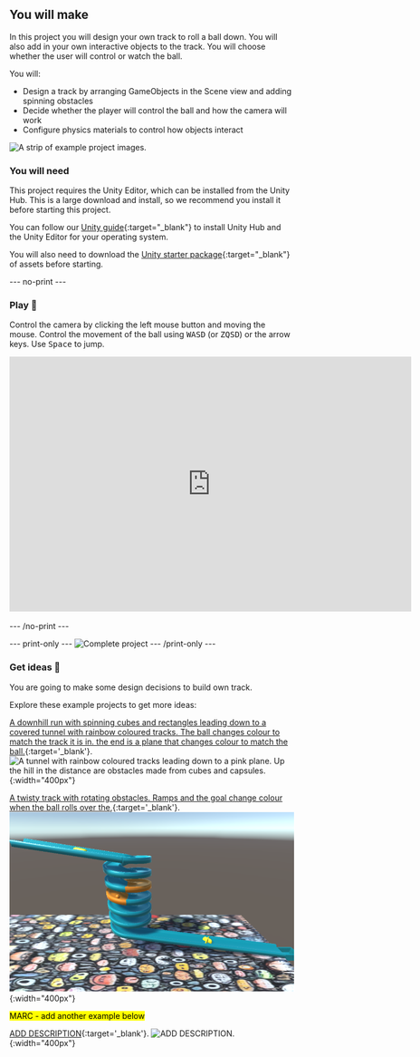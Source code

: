 ## You will make

In this project you will design your own track to roll a ball down. You will also add in your own interactive objects to the track. You will choose whether the user will control or watch the ball. 

You will:

+ Design a track by arranging GameObjects in the Scene view and adding spinning obstacles
+ Decide whether the player will control the ball and how the camera will work
+ Configure physics materials to control how objects interact

![A strip of example project images.](images/example-projects.png)

### You will need

This project requires the Unity Editor, which can be installed from the Unity Hub. This is a large download and install, so we recommend you install it before starting this project.

You can follow our [Unity guide](https://projects.raspberrypi.org/en/projects/unity-guide){:target="_blank"} to install Unity Hub and the Unity Editor for your operating system.

You will also need to download the [Unity starter package](https://rpf.io/p/en/rainbow-run-go){:target="_blank"} of assets before starting.

--- no-print ---

### Play 🎡

Control the camera by clicking the left mouse button and moving the mouse. Control the movement of the ball using <kbd>WASD</kbd> (or <kbd>ZQSD</kbd>) or the arrow keys. Use <kbd>Space</kbd> to jump. 

<iframe allowtransparency="true" width="710" height="450" src="https://beckyfranks.github.io/BecsPixelArtReveal/" frameborder="0"></iframe>

--- /no-print ---

--- print-only ---
![Complete project](images/static-pink.png)
--- /print-only ---

### Get ideas 💭

You are going to make some design decisions to build own track.

Explore these example projects to get more ideas:

[A downhill run with spinning cubes and rectangles leading down to a covered tunnel with rainbow coloured tracks. The ball changes colour to match the track it is in. the end is a plane that changes colour to match the ball.](https://libxx1.github.io/track){:target='_blank'}.
![A tunnel with rainbow coloured tracks leading down to a pink plane. Up the hill in the distance are obstacles made from cubes and capsules.](images/track.png){:width="400px"}

[A twisty track with rotating obstacles. Ramps and the goal change colour when the ball rolls over the,](https://twistytrack.tracygardner1.repl.co/){:target='_blank'}.
![A twisty track with rotating obstacles and an orange ball rolling down it.](images/twisty-track-static.png){:width="400px"}

<mark>MARC - add another example below</mark>

[ADD DESCRIPTION](https://libxx1.github.io/bee){:target='_blank'}.
![ADD DESCRIPTION.](images/bee.png){:width="400px"}








